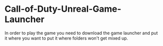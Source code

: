 # Call-of-Duty-Unreal-Game-Launcher

In order to play the game you need to download the game launcher and put it where you want to put it where folders won't get mixed up.
